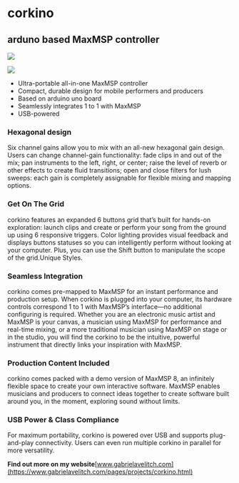 # corkino
## arduno based MaxMSP controller

<a href="https://www.buymeacoffee.com/gabrielavelitch"><img src="https://img.buymeacoffee.com/button-api/?text=Buy me a coffee&emoji=&slug=gabrielavelitch&button_colour=FFDD00&font_colour=000000&font_family=Poppins&outline_colour=000000&coffee_colour=ffffff" /></a>

<a href="https://www.buymeacoffee.com/gabrielavelitch"><img src="https://img.buymeacoffee.com/button-api/?text=or, why not a book?&emoji=📖&slug=gabrielavelitch&button_colour=FF5F5F&font_colour=ffffff&font_family=Poppins&outline_colour=000000&coffee_colour=FFDD00" /></a>


- Ultra-portable all-in-one MaxMSP controller
- Compact, durable design for mobile performers and producers
- Based on arduino uno board
- Seamlessly integrates 1 to 1 with MaxMSP
- USB-powered

### Hexagonal design 
Six channel gains allow you to mix with an all-new hexagonal gain design. Users can change channel-gain functionality: fade clips in and out of the mix; pan instruments to the left, right, or center; raise the level of reverb or other effects to create fluid transitions; open and close filters for lush sweeps: each gain is completely assignable for flexible mixing and mapping options. 

### Get On The Grid
corkino features an expanded 6 buttons grid that’s built for hands-on exploration: launch clips and create or perform your song from the ground up using 6 responsive triggers. Color lighting provides visual feedback and displays buttons statuses so you can intelligently perform without looking at your computer. Plus, you can use the Shift button to manipulate the scope of the grid.Unique Styles.

### Seamless Integration
corkino comes pre-mapped to MaxMSP for an instant performance and production setup. When corkino is plugged into your computer, its hardware controls correspond 1 to 1 with MaxMSP’s interface—no additional configuring is required. Whether you are an electronic music artist and MaxMSP is your canvas, a musician using MaxMSP for performance and real-time mixing, or a more traditional musician using MaxMSP on stage or in the studio, you will find the corkino to be the intuitive, powerful instrument that directly links your inspiration with MaxMSP.

### Production Content Included
corkino comes packed with a demo version of MaxMSP 8, an infinitely flexible space to create your own interactive software. MaxMSP enables musicians and producers to connect ideas together to create software built around you, in the moment, exploring sound without limits.

### USB Power & Class Compliance
For maximum portability, corkino is powered over USB and supports plug-and-play connectivity. Users can even run multiple corkino in parallel for more versatility.

**Find out more on my website**[www.gabrielavelitch.com](https://www.gabrielavelitch.com/pages/projects/corkino.html)
